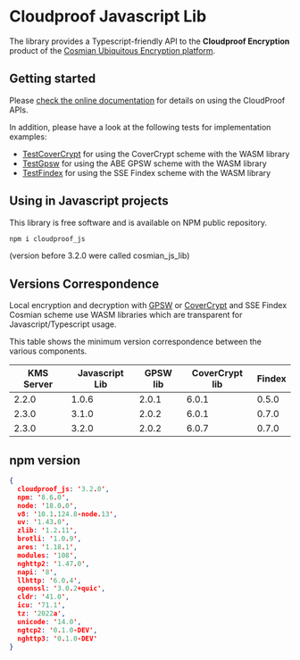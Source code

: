# Cloudproof Javascript Lib

The library provides a Typescript-friendly API to the **Cloudproof Encryption** product of the [Cosmian Ubiquitous Encryption platform](https://cosmian.com).

## Getting started

Please [check the online documentation](https://docs.cosmian.com/cloudproof_encryption/use_cases_benefits/) for details on using the CloudProof APIs.

In addition, please have a look at the following tests for implementation examples:

- [TestCoverCrypt](./tests/crypto/abe/cover_crypt/all.test.ts) for using the CoverCrypt scheme with the WASM library
- [TestGpsw](./tests/crypto/abe/gpsw/all.test.ts) for using the ABE GPSW scheme with the WASM library
- [TestFindex](./tests/interface/findex/upsert_search.test.ts) for using the SSE Findex scheme with the WASM library

## Using in Javascript projects

This library is free software and is available on NPM public repository.

```bash
npm i cloudproof_js
```

(version before 3.2.0 were called cosmian_js_lib)

## Versions Correspondence

Local encryption and decryption with [GPSW](https://github.com/Cosmian/abe_gpsw) or [CoverCrypt](https://github.com/Cosmian/cover_crypt) and SSE Findex Cosmian scheme use WASM libraries which are transparent for Javascript/Typescript usage.

This table shows the minimum version correspondence between the various components.

| KMS Server | Javascript Lib | GPSW lib | CoverCrypt lib | Findex |
| ---------- | -------------- | -------- | -------------- | ------ |
| 2.2.0      | 1.0.6          | 2.0.1    | 6.0.1          | 0.5.0  |
| 2.3.0      | 3.1.0          | 2.0.2    | 6.0.1          | 0.7.0  |
| 2.3.0      | 3.2.0          | 2.0.2    | 6.0.7          | 0.7.0  |

## npm version

```Json
{
  cloudproof_js: '3.2.0',
  npm: '8.6.0',
  node: '18.0.0',
  v8: '10.1.124.8-node.13',
  uv: '1.43.0',
  zlib: '1.2.11',
  brotli: '1.0.9',
  ares: '1.18.1',
  modules: '108',
  nghttp2: '1.47.0',
  napi: '8',
  llhttp: '6.0.4',
  openssl: '3.0.2+quic',
  cldr: '41.0',
  icu: '71.1',
  tz: '2022a',
  unicode: '14.0',
  ngtcp2: '0.1.0-DEV',
  nghttp3: '0.1.0-DEV'
}
```
